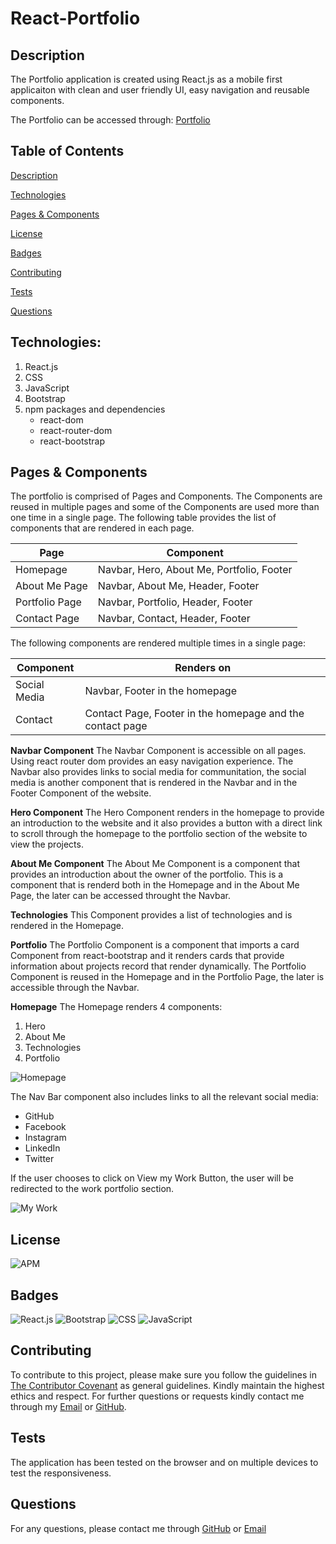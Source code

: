 # React-Portfolio
## Description
The Portfolio application is created using React.js as a mobile first applicaiton with clean and user friendly UI, easy navigation and reusable components.

The Portfolio can be accessed through: [Portfolio](https://nohaashraf85.github.io/React-Portfolio/)

## Table of Contents

[Description](#description)

[Technologies](#Technologies)

[Pages & Components](#pages-&-Components)

[License](#license)

[Badges](#badges)

[Contributing](#contributing)

[Tests](#tests)

[Questions](#questions)

## Technologies:
1. React.js
2. CSS
3. JavaScript
4. Bootstrap
5. npm packages and dependencies
    * react-dom
    * react-router-dom
    * react-bootstrap

## Pages & Components
The portfolio is comprised of Pages and Components. The Components are reused in multiple pages and some of the Components are used more than one time in a single page. The following table provides the list of components that are rendered in each page.

Page | Component
------------ | -------------
Homepage | Navbar, Hero, About Me, Portfolio, Footer
About Me Page | Navbar, About Me, Header, Footer
Portfolio Page | Navbar, Portfolio, Header, Footer
Contact Page | Navbar, Contact, Header, Footer

The following components are rendered multiple times in a single page:

Component | Renders on
------------ | -------------
Social Media | Navbar, Footer in the homepage
Contact | Contact Page, Footer in the homepage and the contact page

**Navbar Component**
The Navbar Component is accessible on all pages. Using react router dom provides an easy navigation experience. The Navbar also provides links to social media for communitation, the social media is another component that is rendered in the Navbar and in the Footer Component of the website.

**Hero Component**
The Hero Component renders in the homepage to provide an introduction to the website and it also provides a button with a direct link to scroll through the homepage to the portfolio section of the website to view the projects.

**About Me Component**
The About Me Component is a component that provides an introduction about the owner of the portfolio. This is a component that is renderd both in the Homepage and in the About Me Page, the later can be accessed throught the Navbar.

**Technologies**
This Component provides a list of technologies and is rendered in the Homepage.

**Portfolio**
The Portfolio Component is a component that imports a card Component from react-bootstrap and it renders cards that provide information about projects record that render dynamically. The Portfolio Component is reused in the Homepage and in the Portfolio Page, the later is accessible through the Navbar. 

**Homepage**
The Homepage renders 4 components:
1. Hero
2. About Me
3. Technologies
4. Portfolio

![Homepage](https://github.com/NohaAshraf85/React-Portfolio/blob/main/public/assets/readme/homepage1.png?raw=true)

The Nav Bar component also includes links to all the relevant social media:
* GitHub
* Facebook
* Instagram
* LinkedIn
* Twitter

If the user chooses to click on View my Work Button, the user will be redirected to the work portfolio section.

![My Work](./assets/images/projects.png)


## License
![APM](https://img.shields.io/apm/l/README)

## Badges

![React.js](https://img.shields.io/badge/React.js-blue)
![Bootstrap](https://img.shields.io/badge/Bootstrap-blue)
![CSS](https://img.shields.io/badge/CSS-blue)
![JavaScript](https://img.shields.io/badge/JavaScript-blue)

## Contributing 

To contribute to this project, please make sure you follow the guidelines in [The Contributor Covenant](https://www.contributor-covenant.org/) as general guidelines.
Kindly maintain the highest ethics and respect. For further questions or requests kindly contact me through my [Email](mailto:noha_ashraf85@hotmail.com) or [GitHub](https://github.com/NohaAshraf85).

## Tests
The application has been tested on the browser and on multiple devices to test the responsiveness.

## Questions
For any questions, please contact me through [GitHub](https://github.com/NohaAshraf85) 
or [Email](mailto:noha_ashraf85@hotmail.com)
